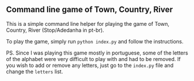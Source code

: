 ## Command line game of Town, Country, River

This is a simple command line helper for playing the game of Town, Country, River (Stop/Adedanha in pt-br).

To play the game, simply run `python index.py` and follow the instructions.

PS. Since I was playing this game mostly in portuguese, some of the letters of the alphabet were very difficult to play with and had to be removed. If you wish to add or remove any letters, just go to the `index.py` file and change the `letters` list.
